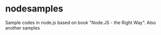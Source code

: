 # nodesamples
Sample codes in node.js based on book "Node.JS - the Right Way".
Also another samples
